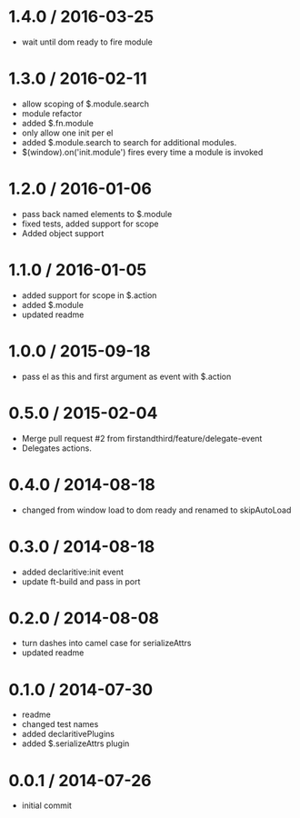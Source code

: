 
1.4.0 / 2016-03-25
==================

  * wait until dom ready to fire module

1.3.0 / 2016-02-11
==================

  * allow scoping of $.module.search
  * module refactor
  * added $.fn.module
  * only allow one init per el
  * added $.module.search to search for additional modules.
  * $(window).on('init.module') fires every time a module is invoked

1.2.0 / 2016-01-06
==================

  * pass back named elements to $.module
  * fixed tests, added support for scope
  * Added object support

1.1.0 / 2016-01-05
==================

  * added support for scope in $.action
  * added $.module
  * updated readme

1.0.0 / 2015-09-18
==================

  * pass el as this and first argument as event with $.action

0.5.0 / 2015-02-04
==================

  * Merge pull request #2 from firstandthird/feature/delegate-event
  * Delegates actions.

0.4.0 / 2014-08-18 
==================

  * changed from window load to dom ready and renamed to skipAutoLoad

0.3.0 / 2014-08-18 
==================

  * added declaritive:init event
  * update ft-build and pass in port

0.2.0 / 2014-08-08 
==================

  * turn dashes into camel case for serializeAttrs
  * updated readme

0.1.0 / 2014-07-30 
==================

  * readme
  * changed test names
  * added declaritivePlugins
  * added $.serializeAttrs plugin

0.0.1 / 2014-07-26 
==================

  * initial commit

